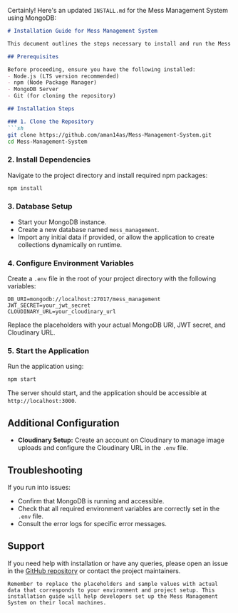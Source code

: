 Certainly! Here's an updated `INSTALL.md` for the Mess Management System using MongoDB:

```markdown
# Installation Guide for Mess Management System

This document outlines the steps necessary to install and run the Mess Management System on your local environment using MongoDB as the database.

## Prerequisites

Before proceeding, ensure you have the following installed:
- Node.js (LTS version recommended)
- npm (Node Package Manager)
- MongoDB Server
- Git (for cloning the repository)

## Installation Steps

### 1. Clone the Repository
```sh
git clone https://github.com/aman14as/Mess-Management-System.git
cd Mess-Management-System
```

### 2. Install Dependencies
Navigate to the project directory and install required npm packages:
```sh
npm install
```

### 3. Database Setup
- Start your MongoDB instance.
- Create a new database named `mess_management`.
- Import any initial data if provided, or allow the application to create collections dynamically on runtime.

### 4. Configure Environment Variables
Create a `.env` file in the root of your project directory with the following variables:
```
DB_URI=mongodb://localhost:27017/mess_management
JWT_SECRET=your_jwt_secret
CLOUDINARY_URL=your_cloudinary_url
```
Replace the placeholders with your actual MongoDB URI, JWT secret, and Cloudinary URL.

### 5. Start the Application
Run the application using:
```sh
npm start
```
The server should start, and the application should be accessible at `http://localhost:3000`.

## Additional Configuration

- **Cloudinary Setup:** 
Create an account on Cloudinary to manage image uploads and configure the Cloudinary URL in the `.env` file.

## Troubleshooting

If you run into issues:
- Confirm that MongoDB is running and accessible.
- Check that all required environment variables are correctly set in the `.env` file.
- Consult the error logs for specific error messages.

## Support

If you need help with installation or have any queries, please open an issue in the [GitHub repository](https://github.com/aman247av/Mess-Management-System-IIITG/issues) or contact the project maintainers.

```
Remember to replace the placeholders and sample values with actual data that corresponds to your environment and project setup. This installation guide will help developers set up the Mess Management System on their local machines.
